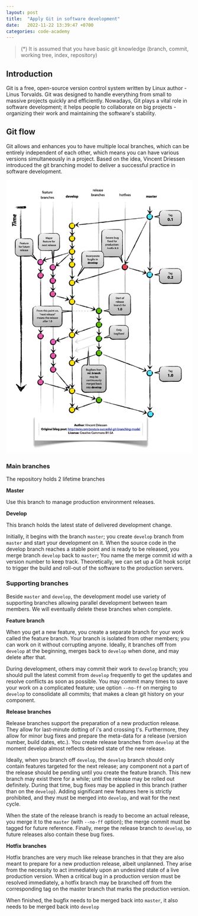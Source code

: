 ```yaml
---
layout: post
title:  "Apply Git in software development"
date:   2022-11-22 13:39:47 +0700
categories: code-academy
---
```


> (*) It is assumed that you have basic git knowledge (branch, commit, working tree, index, repository)

## Introduction

Git is a free, open-source version control system written by Linux author - Linus Torvalds. Git was designed to handle everything from small to massive projects quickly and efficiently. Nowadays, Git plays a vital role in software development; it helps people to collaborate on big projects - organizing their work and maintaining the software's stability.

## Git flow

Git allows and enhances you to have multiple local branches, which can be entirely independent of each other, which means you can have various versions simultaneously in a project. Based on the idea, Vincent Driessen introduced the git branching model to deliver a successful practice in software development.

![git-branch-model](/assets/git-branch-model.png)

### Main branches

The repository holds 2 lifetime branches

**Master** 

Use this branch to manage production environment releases.

**Develop** 

This branch holds the latest state of delivered development change.


Initially, it begins with the branch `master`; you create `develop` branch from `master` and start your development on it. When the source code in the develop branch reaches a stable point and is ready to be released, you merge branch `develop` back to `master`; You name the merge commit id with a version number to keep track. Theoretically, we can set up a Git hook script to trigger the build and roll-out of the software to the production servers.


### Supporting branches

Beside `master` and `develop`, the development model use variety of supporting branches allowing parallel development between team members. We will eventually delete these branches when complete.

**Feature branch**

When you get a new feature, you create a separate branch for your work called the feature branch. Your branch is isolated from other members; you can work on it without corrupting anyone. Ideally, it branches off from `develop` at the beginning, merges back to `develop` when done, and may delete after that.

During development, others may commit their work to `develop` branch; you should pull the latest commit from `develop` frequently to get the updates and resolve conflicts as soon as possible. You may commit many times to save your work on a complicated feature; use option `--no-ff` on merging to `develop` to consolidate all commits; that makes a clean git history on your component.


**Release branches**

Release branches support the preparation of a new production release. They allow for last-minute dotting of i's and crossing t's. Furthermore, they allow for minor bug fixes and prepare the meta-data for a release (version number, build dates, etc.). You create release branches from `develop` at the moment develop almost reflects desired state of the new release.

Ideally, when you branch off `develop`, the `develop` branch should only contain features targeted for the next release; any component not a part of the release should be pending until you create the feature branch. This new branch may exist there for a while; until the release may be rolled out definitely. During that time, bug fixes may be applied in this branch (rather than on the `develop`). Adding significant new features here is strictly prohibited, and they must be merged into `develop`, and wait for the next cycle.

When the state of the release branch is ready to become an actual release, you merge it to the `master` (with `--no-ff` option); the merge commit must be tagged for future reference. Finally, merge the release branch to `develop`, so future releases also contain these bug fixes.


**Hotfix branches**

Hotfix branches are very much like release branches in that they are also meant to prepare for a new production release, albeit unplanned. They arise from the necessity to act immediately upon an undesired state of a live production version. When a critical bug in a production version must be resolved immediately, a hotfix branch may be branched off from the corresponding tag on the master branch that marks the production version.

When finished, the bugfix needs to be merged back into `master`, it also needs to be merged back into `develop`
